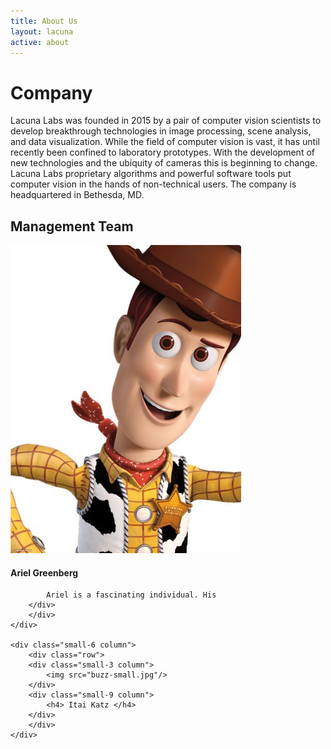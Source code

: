 ```yaml
---
title: About Us
layout: lacuna
active: about
---
```


<h1> Company </h1>

Lacuna Labs was founded in 2015 by a pair of computer vision scientists to develop breakthrough technologies in image processing, scene analysis, and data visualization. While the field of computer vision is vast, it has until recently been confined to laboratory prototypes. With the development of new technologies and the ubiquity of cameras this is beginning to change. Lacuna Labs proprietary algorithms and powerful software tools put computer vision in the hands of non-technical users. The company is headquartered in Bethesda, MD.

<h2> Management Team </h2>

<div class="row">      
    <div class="small-6 column">
    	<div class="row">      
    	<div class="small-3 column">
    		<img src="woody-small.jpg"/>
		</div>
		<div class="small-9 column">
    		<h4> Ariel Greenberg </h4>

    		Ariel is a fascinating individual. His 
		</div>   
		</div> 
    </div>

    <div class="small-6 column">
    	<div class="row">      
    	<div class="small-3 column">
    		<img src="buzz-small.jpg"/>
		</div>
		<div class="small-9 column">
    		<h4> Itai Katz </h4>
		</div>    
		</div>
    </div>
</div>

